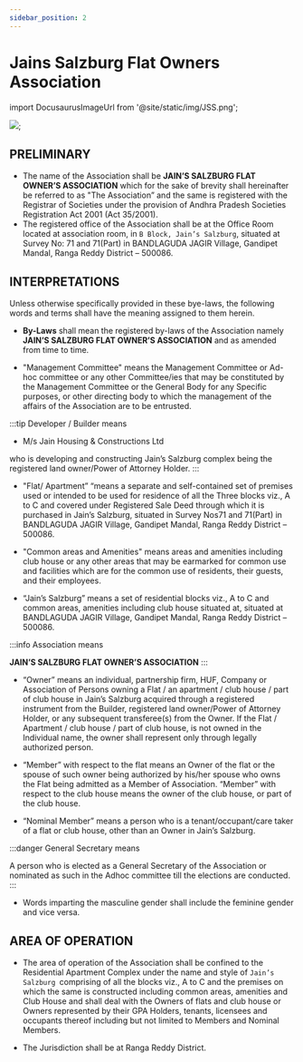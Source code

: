 ```yaml
---
sidebar_position: 2
---
```


# Jains Salzburg Flat Owners Association

import DocusaurusImageUrl from '@site/static/img/JSS.png';

<img src={DocusaurusImageUrl} />;



## PRELIMINARY

- The name of the Association shall be **JAIN’S SALZBURG FLAT OWNER’S ASSOCIATION** which for the sake of brevity shall hereinafter be referred to as "The Association” and the same is registered with the Registrar of Societies under the provision of Andhra Pradesh Societies Registration Act  2001 (Act 35/2001).
- The registered office of the Association shall be at the Office Room located at association room, in `B Block, Jain’s Salzburg`, situated at Survey No: 71 and 71(Part) in BANDLAGUDA JAGIR Village, Gandipet Mandal, Ranga Reddy District – 500086.

## INTERPRETATIONS

Unless otherwise specifically provided in these bye-laws, the following words and terms shall have the meaning assigned to them herein.

- **By-Laws** shall mean the registered by-laws of the Association namely **JAIN’S SALZBURG FLAT OWNER’S ASSOCIATION** and as amended from time to time.

- "Management Committee" means the Management Committee or Ad-hoc committee or any other Committee/ies that may be constituted by the Management Committee or the General Body for any Specific purposes, or other directing body to which the management of the affairs of the Association are to be entrusted.

:::tip  Developer / Builder means

 - M/s Jain Housing & Constructions Ltd 
 
 who  is developing and constructing Jain’s Salzburg complex being the registered land owner/Power of Attorney Holder.
::: 

- "Flat/ Apartment”  “means a separate and self-contained set of premises used or intended to be used for residence of all the Three blocks   viz., A to C and covered under Registered Sale Deed through which it is purchased in Jain’s Salzburg, situated in Survey Nos71 and 71(Part) in BANDLAGUDA JAGIR Village, Gandipet Mandal, Ranga Reddy District – 500086.

- "Common areas and Amenities" means areas and amenities including club house or any other areas that may be earmarked for common use and facilities which are for the common use of residents, their guests, and their employees.

- “Jain’s Salzburg” means a set of residential blocks viz., A to C and common areas, amenities including club house situated at, situated at BANDLAGUDA JAGIR Village, Gandipet Mandal, Ranga Reddy District – 500086.

:::info Association means

**JAIN’S SALZBURG FLAT OWNER’S ASSOCIATION**
:::

- “Owner” means an individual, partnership firm, HUF, Company or Association  of Persons  owning  a   Flat   /   an   apartment / club house / part  of club house in Jain’s Salzburg acquired  through  a  registered  instrument from the Builder, registered land owner/Power of Attorney Holder, or any subsequent transferee(s) from the Owner. If the Flat / Apartment / club house / part of club house, is not owned in the Individual name, the owner  shall represent only through legally authorized person.

- “Member” with respect to the flat means an Owner of the flat or the spouse of such owner being authorized by his/her spouse who owns the Flat being admitted as a Member of Association. “Member” with respect to the club house means the owner of the club house, or part of the club house.
- “Nominal Member” means a person who is a tenant/occupant/care taker of a flat or club house, other than an Owner in Jain’s Salzburg.

:::danger General Secretary means

A person who is elected as a General Secretary of the Association or nominated as such in the Adhoc committee till the elections are conducted.
:::


- Words imparting the masculine gender shall include the feminine gender and vice versa.


## AREA OF OPERATION

- The area of operation of the Association shall be confined to the Residential Apartment Complex under the name and style of `Jain’s Salzburg `comprising of all the blocks viz., A to C and the premises on which the same is constructed including common areas, amenities and Club House and shall deal with the Owners of flats and club house or Owners represented by their GPA Holders, tenants, licensees and occupants thereof including but not limited to Members and Nominal Members.

- The Jurisdiction shall be at Ranga Reddy District.

